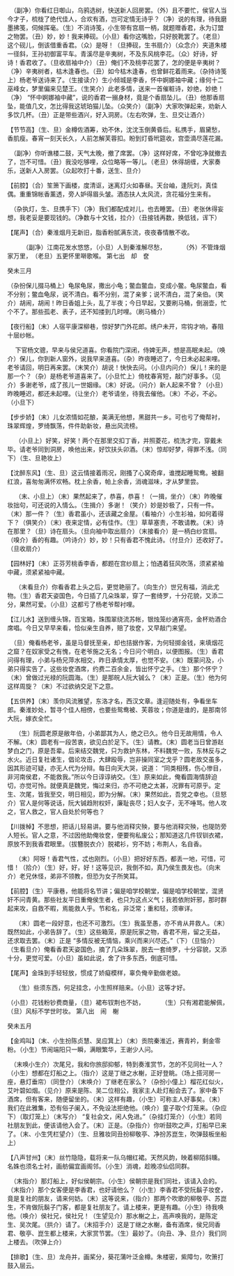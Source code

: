 <!-- { "loadSidebar": true } -->
　（副净）你看红日啣山，乌鸦选树，快送新人回房罢。（外）且不要忙，侯官人当今才子，梳栊了绝代佳人，合欢有酒，岂可定情无诗乎？（净）说的有理，待我磨墨拂笺，伺候挥毫。（生）不消诗笺，小生带有宫扇一柄，就题赠香君，永为订盟之物罢。（丑）妙，妙！我来捧砚。（小旦）看你这嘴脸，只好脱靴罢了。（老旦）这个砚儿，倒该借重香君。（众）是呀！（旦捧砚，生书扇介）（众念介）夹道朱楼一径斜，王孙初御富平车。青溪尽是辛夷树，不及东风桃李花。（众）好诗，好诗！香君收了。（旦收扇袖中介）（丑）俺们不及桃李花罢了，怎的便是辛夷树？（净）辛夷树者，枯木逢春也。（丑）如今枯木逢春，也曾鲜花着雨来。（杂持诗笺上）杨老爷送诗来了。（生接读介）生小倾城是李香，怀中婀娜袖中藏；缘何十二巫峰女，梦里偏来见楚王。（生笑介）此老多情，送来一首催粧诗，妙绝，妙绝！（净） “怀中婀娜袖中藏”，说的香君一搦身材，竟是个香扇坠儿。（丑）他那香扇坠，能值几文，怎比得我这琥珀猫儿坠。（众笑介）（副净）大家吹弹起来，劝新人多饮几杯。（丑）正是带些酒兴，好入洞房。（左右吹弹，生、旦交让酒介）

【节节高】（生、旦）金樽佐酒筹，劝不休，沈沈玉倒黄昏后。私携手，眉黛愁，香肌瘦。春宵一刻天长久，人前怎解芙蓉扣。盼到灯昏玳筵收，宫壶滴尽莲花漏。

　（副净）你听谯楼二鼓，天气太晚，撤了席罢。（净）这样好席，不曾吃净就撤去了，岂不可惜。（丑）我没吃够哩，众位略等一等儿。（老旦）休得胡缠，大家奏乐，送新人入房罢。（众起吹打十番，送生、旦介）

【前腔】（合）笙箫下画楼，度清讴，迷离灯火如春昼。天台岫，逢阮刘，真佳偶。重重锦帐香薰透，旁人妒得眉头皱。酒态扶人太风流，贪花福分生来有。

　（杂执灯，生、旦携手下）（净）我们都配成对儿，也去睡罢。（丑）老张休得妄想，我老妥是要现钱的。（净数与十文钱，拉介）（丑接钱再数，换低钱，诨下）

【尾声】（合）秦淮烟月无新旧，脂香粉腻满东流，夜夜春情散不收。

　　　（副净）江南花发水悠悠，（小旦）人到秦淮解尽愁，
　　　（外）不管烽烟家万里，　（老旦）五更怀里啭歌喉。
第七出　却　奁

癸未三月

  （杂扮保儿掇马桶上）龟尿龟尿，撒出小龟；鳖血鳖血，变成小鳖。龟尿鳖血，看不分别；鳖血龟尿，说不清白。看不分别，混了亲爹；说不清白，混了亲伯。（笑介）胡闹，胡闹！昨日香姐上头，乱了半夜；今日早起，又要刷马桶，倒溺壶，忙个不了。那些孤老、表子，还不知搂到几时哩。（刷马桶介）

【夜行船】（末）人宿平康深柳巷，惊好梦门外花郎。绣户未开，帘钩才响，春阻十层纱帐。

　  下官杨文骢，早来与侯兄道喜。你看院门深闭，侍婢无声，想是高眠未起。（唤介）保儿，你到新人窗外，说我早来道喜。（杂）昨夜睡迟了，今日未必起来哩。老爷请回，明日再来罢。（末笑介）胡说！快快去问。（小旦内问介）保儿！来的是那一个？（杂）是杨老爷道喜来了。（小旦忙上）倚枕春宵短，敲门好事多。（见介）多谢老爷，成了孩儿一世姻缘。（末）好说。（问介）新人起来不曾？（小旦）昨晚睡迟，都还未起哩。（让坐介）老爷请坐，待我去催他。（末）不必，不必。（小旦下）

【步步娇】（末）儿女浓情如花酿，美满无他想，黑甜共一乡。可也亏了俺帮衬，珠翠辉煌，罗绮飘荡，件件助新妆，悬出风流榜。

　  （小旦上）好笑，好笑！两个在那里交扣丁香，并照菱花，梳洗才完，穿戴未毕。请老爷同到洞房，唤他出来，好饮扶头卯酒。（末）惊却好梦，得罪不浅。（同下）（生、旦艳妆上）

【沈醉东风】（生、旦）这云情接着雨况，刚搔了心窝奇痒，谁搅起睡鸳鸯。被翻红浪，喜匆匆满怀欢畅。枕上余香，帕上余香，消魂滋味，才从梦里尝。

　  （末、小旦上）（末）果然起来了，恭喜，恭喜！（一揖，坐介）（末）昨晚催妆拙句，可还说的入情么。（生揖介）多谢！（笑介）妙是妙极了，只有一件。（末）那一件？（生）香君虽小，还该藏之金屋。（看袖介）小生衫袖，如何着得下？（俱笑介）（末）夜来定情，必有佳作。（生）草草塞责，不敢请教。（末）诗在那里？（旦）诗在扇头。（旦向袖中取出扇介）（末接看介）是一柄白纱宫扇。（嗅介）香的有趣。（吟诗介）妙，妙！只有香君不愧此诗。（付旦介）还收好了。（旦收扇介）

【园林好】（末）正芬芳桃香李香，都题在宫纱扇上；怕遇着狂风吹荡，须紧紧袖中藏，须紧紧袖中藏。

　  （末看旦介）你看香君上头之后，更觉艳丽了。（向生介）世兄有福，消此尤物。（生）香君天姿国色，今日插了几朵珠翠，穿了一套绮罗，十分花貌，又添二分，果然可爱。（小旦）这都亏了杨老爷帮衬哩。

【江儿水】送到缠头锦，百宝箱，珠围翠绕流苏帐，银烛笼纱通宵亮，金杯劝酒合席唱。今日又早早来看，恰似亲生自养，赔了妆奁，又早敲门来望。

　（旦）俺看杨老爷，虽是马督抚至亲，却也拮据作客，为何轻掷金钱，来填烟花之窟？在奴家受之有愧，在老爷施之无名；今日问个明白，以便图报。（生）香君问得有理，小弟与杨兄萍水相交，昨日承情太厚，也觉不安。（末）既蒙问及，小弟只得实告了。这些妆奁酒席，约费二百余金，皆出怀宁之手。（生）那个怀宁？（末）曾做过光禄的阮圆海。（生）是那皖人阮大铖么？（末）正是。（生）他为何这样周旋？（末）不过欲纳交足下之意。

【五供养】（末）羡你风流雅望，东洛才名，西汉文章。逢迎随处有，争看坐车郎。秦淮妙处，暂寻个佳人相傍，也要些鸳鸯被、芙蓉妆；你道是谁的，是那南邻大阮，嫁衣全忙。

　  （生）阮圆老原是敝年伯，小弟鄙其为人，绝之已久。他今日无故用情，令人不解。（末）圆老有一段苦衷，欲见白於足下。（生）请教。（末）圆老当日曾游赵梦白之门，原是吾辈。后来结交魏党，只为救护东林，不料魏党一败，东林反与之水火。近日复社诸生，倡论攻击，大肆殴辱，岂非操同室之戈乎？圆老故交虽多，因其形迹可疑，亦无人代为分辩。每日向天大哭，说道： “同类相残，伤心惨目，非河南侯君，不能救我。”所以今日谆谆纳交。（生）原来如此，俺看圆海情辞迫切，亦觉可怜。就便真是魏党，悔过来归，亦不可绝之太甚，况罪有可原乎。定生、次尾，皆我至交，明日相见，即为分解。（末）果然如此，吾党之幸也。（旦怒介）官人是何等说话，阮大铖趋附权奸，廉耻丧尽；妇人女子，无不唾骂。他人攻之，官人救之，官人自处於何等也？

【川拨棹】不思想，把话儿轻易讲。要与他消释灾殃，要与他消释灾殃，也隄防旁人短长。官人之意，不过因他助俺妆奁，便要徇私废公；那知道这几件钗钏衣裙，原放不到我香君眼里。（拔簪脱衣介）脱裙衫，穷不妨；布荆人，名自香。

　  （末）阿呀！香君气性，忒也刚烈。（小旦）把好好东西，都丢一地，可惜，可惜！（拾介）（生）好，好，好！这等见识，我倒不如，真乃侯生畏友也。（向末介）老兄休怪，弟非不领教，但恐为女子所笑耳。

【前腔】（生）平康巷，他能将名节讲；偏是咱学校朝堂，偏是咱学校朝堂，混贤奸不问青黄。那些社友平日重俺侯生者，也只为这点义气；我若依附奸邪，那时群起来攻，自救不暇，焉能救人乎。节和名，非泛常；重和轻，须审详。

　  （末）圆老一段好意，也还不可激烈。（生）我虽至愚，亦不肯从井救人。（末）既然如此，小弟告辞了。（生）这些箱笼，原是阮家之物，香君不用，留之无益，还求取去罢。（末）正是 “多情反被无情恼，乘兴而来兴尽还。”（下）（旦恼介）（生看旦介）俺看香君天姿国色，摘了几朵珠翠，脱去一套绮罗，十分容貌，又添十分，更觉可爱。（小旦）虽如此说，舍了许多东西，倒底可惜。

【尾声】金珠到手轻轻放，惯成了娇癡模样，辜负俺辛勤做老娘。

　  （生）些须东西，何足挂念，小生照样赔来。（小旦）这等才好。

（小旦）花钱粉钞费商量，（旦）裙布钗荆也不妨，
　　　（生）只有湘君能解佩，　（旦）风标不学世时妆。
第八出　闹　榭

癸未五月

【金鸡叫】（末、小生扮陈贞慧、吴应箕上）（末）贡院秦淮近，赛青衿，剩金零粉。（小生）节闹端阳只一瞬，满眼繁华，王谢少人问。

　（末唤小生介）次尾兄，我和你旅邸抑郁，特到奏淮赏节，怎的不见同社一人？（小生）想都在灯船之上。（指介）这是丁继之水榭，正好登眺。（场上搭河房一座，悬灯垂帘）（同登介）（末唤介）丁继老在家么？（杂扮小僮上）榴花红似火，艾叶碧如烟。（见介）原来是陈、吴二位相公，我家主人赴灯船会去了。家中备下酒席，但有客来，随便留坐的。（末）这样有趣，（小生）可称主人好事矣。（末）我们在此雅集，恐有俗子阑入，不免设法拒绝他。（唤介）童子取个灯笼来。（杂应下）（取灯笼上）（末写介） “复社会文，闲人免进。”（杂挂灯笼介）（小生）若同社朋友到此，便该请他入会了。（末）正是。（杂指介）你听鼓吹之声，灯船早已来了。（末、小生凭栏望介）（生、旦雅妆同丑扮柳敬亭、净扮苏崑生，吹弹鼓板坐船上）

【八声甘州】（末）丝竹隐隐，载将来一队乌帽红裙。天然风韵，映着柳陌斜曛。名姝也须名士衬，画舫偏宜画阁邻。（小生）消魂，趁晚凉仙侣同群。

　（末指介）那灯船上，好似侯朝宗。（小生）侯朝宗是我们同社，该请入会的。（末指介）那个女客便是李香君，也好请他么？（小生）李香君不受阮鬍子妆奁，竟是复社的朋友，请来何妨。（末）这等说来，（指介）那两个吹歌的柳敬亭、苏崑生，不肯做阮鬍子门客，都是复社朋友了。请上楼来，更是有趣。（小生）待我唤他。（唤介）侯社兄，侯社兄！（生望见介）那水榭之上，高声唤我的，是陈定生、吴次尾。（拱介）请了。（末招手介）这是丁继之水榭，备有酒席，侯兄同香君、敬亭、崑生都上楼来，大家赏节罢。（生）最妙了。（向丑、净、旦介）我们同上楼去。（吹弹上介）

【排歌】（生、旦）龙舟并，画桨分，葵花蒲叶泛金樽。朱楼密，紫障匀，吹箫打鼓入层云。

